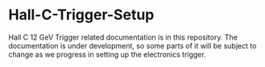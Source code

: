 # Hall-C-Trigger-Setup
Hall C 12 GeV Trigger related documentation is in this repository.
The documentation is under development, so some parts of it will be subject to change
as we progress in setting up the electronics trigger.

